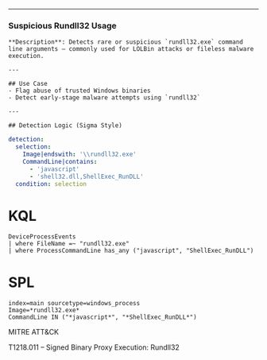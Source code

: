 
---

### Suspicious Rundll32 Usage

```
**Description**: Detects rare or suspicious `rundll32.exe` command line arguments — commonly used for LOLBin attacks or fileless malware execution.

---

## Use Case
- Flag abuse of trusted Windows binaries
- Detect early-stage malware attempts using `rundll32`

---

## Detection Logic (Sigma Style)
```

```yaml
detection:
  selection:
    Image|endswith: '\\rundll32.exe'
    CommandLine|contains:
      - 'javascript'
      - 'shell32.dll,ShellExec_RunDLL'
  condition: selection
```

# KQL

```
DeviceProcessEvents
| where FileName =~ "rundll32.exe"
| where ProcessCommandLine has_any ("javascript", "ShellExec_RunDLL")
```

# SPL

```
index=main sourcetype=windows_process
Image=*rundll32.exe*
CommandLine IN ("*javascript*", "*ShellExec_RunDLL*")
```

MITRE ATT&CK

T1218.011 – Signed Binary Proxy Execution: Rundll32
